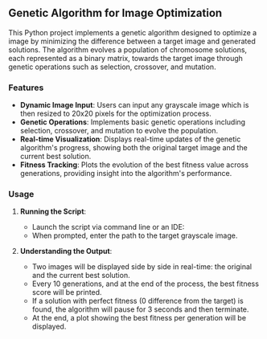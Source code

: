 ## Genetic Algorithm for Image Optimization

This Python project implements a genetic algorithm designed to optimize a image by minimizing the difference between a target image and generated solutions. The algorithm evolves a population of chromosome solutions, each represented as a binary matrix, towards the target image through genetic operations such as selection, crossover, and mutation.

### Features

- **Dynamic Image Input**: Users can input any grayscale image which is then resized to 20x20 pixels for the optimization process.
- **Genetic Operations**: Implements basic genetic operations including selection, crossover, and mutation to evolve the population.
- **Real-time Visualization**: Displays real-time updates of the genetic algorithm's progress, showing both the original target image and the current best solution.
- **Fitness Tracking**: Plots the evolution of the best fitness value across generations, providing insight into the algorithm's performance.

### Usage

1. **Running the Script**:
   - Launch the script via command line or an IDE:
   - When prompted, enter the path to the target grayscale image.

2. **Understanding the Output**:
   - Two images will be displayed side by side in real-time: the original and the current best solution.
   - Every 10 generations, and at the end of the process, the best fitness score will be printed.
   - If a solution with perfect fitness (0 difference from the target) is found, the algorithm will pause for 3 seconds and then terminate.
   - At the end, a plot showing the best fitness per generation will be displayed.
